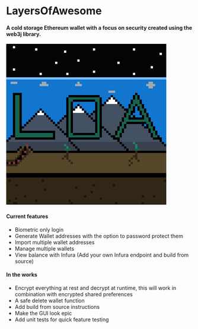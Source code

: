 # LayersOfAwesome

#### A cold storage Ethereum wallet with a focus on security created using the web3j library.

![Image](https://github.com/B3nac/LayersOfAwesome/blob/main/Bigger-LOA-Image.png?raw=true)

#### Current features

- Biometric only login 
- Generate Wallet addresses with the option to password protect them
- Import multiple wallet addresses
- Manage multiple wallets
- View balance with Infura (Add your own Infura endpoint and build from source)

#### In the works

- Encrypt everything at rest and decrypt at runtime, this will work in combination with encrypted shared preferences
- A safe delete wallet function
- Add build from source instructions
- Make the GUI look epic
- Add unit tests for quick feature testing
